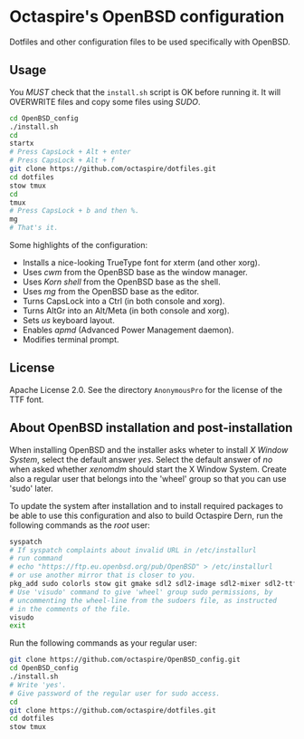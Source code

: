 # Octaspire's OpenBSD configuration

Dotfiles and other configuration files to be used
specifically with OpenBSD.

## Usage

You *MUST* check that the `install.sh` script
is OK before running it. It will OVERWRITE files
and copy some files using *SUDO*.
 
````sh
cd OpenBSD_config
./install.sh
cd
startx
# Press CapsLock + Alt + enter
# Press CapsLock + Alt + f
git clone https://github.com/octaspire/dotfiles.git
cd dotfiles
stow tmux
cd
tmux
# Press CapsLock + b and then %.
mg
# That's it.
````

Some highlights of the configuration:

* Installs a nice-looking TrueType font for xterm (and other xorg).
* Uses *cwm* from the OpenBSD base as the window manager.
* Uses *Korn shell* from the OpenBSD base as the shell.
* Uses *mg* from the OpenBSD base as the editor.
* Turns CapsLock into a Ctrl (in both console and xorg).
* Turns AltGr into an Alt/Meta (in both console and xorg).
* Sets *us* keyboard layout.
* Enables *apmd* (Advanced Power Management daemon).
* Modifies terminal prompt.

## License

Apache License 2.0. See the directory `AnonymousPro` for the license of
the TTF font.

## About OpenBSD installation and post-installation

When installing OpenBSD and the installer asks wheter to install
*X Window System*, select the default answer *yes*. Select the
default answer of *no* when asked whether *xenomdm* should start
the X Window System. Create also a regular user that belongs into
the 'wheel' group so that you can use 'sudo' later.

To update the system after installation and to install required
packages to be able to use this configuration and also to build
Octaspire Dern, run the following commands as the *root* user:

````sh
syspatch
# If syspatch complaints about invalid URL in /etc/installurl
# run command
# echo "https://ftp.eu.openbsd.org/pub/OpenBSD" > /etc/installurl
# or use another mirror that is closer to you.
pkg_add sudo colorls stow git gmake sdl2 sdl2-image sdl2-mixer sdl2-ttf
# Use 'visudo' command to give 'wheel' group sudo permissions, by
# uncommenting the wheel-line from the sudoers file, as instructed
# in the comments of the file.
visudo
exit
````

Run the following commands as your regular user:

````sh
git clone https://github.com/octaspire/OpenBSD_config.git
cd OpenBSD_config
./install.sh
# Write 'yes'.
# Give password of the regular user for sudo access.
cd
git clone https://github.com/octaspire/dotfiles.git
cd dotfiles
stow tmux
````
